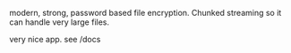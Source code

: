 
modern, strong, password based file encryption. Chunked streaming so it can handle very large files. 

very nice app. see /docs 
